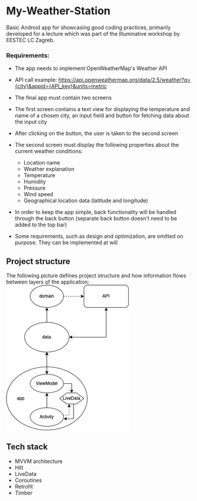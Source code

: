 # My-Weather-Station

Basic Android app for showcasing good coding practices, primarily developed for a lecture which was part of the Illuminative workshop by
EESTEC LC Zagreb.

### Requirements:

- The app needs to implement OpenWeatherMap's Weather API
- API call example: https://api.openweathermap.org/data/2.5/weather?q={city}&appid={API_key}&units=metric
  <br>

- The final app must contain two screens
- The first screen contains a text view for displaying the temperature and name of a chosen city, an input field and button for fetching
  data about the input city
- After clicking on the button, the user is taken to the second screen
- The second screen must display the following properties about the current weather conditions:
    - Location name
    - Weather explanation
    - Temperature
    - Humidity
    - Pressure
    - Wind speed
    - Geographical location data (latitude and longitude)
- In order to keep the app simple, back functionality will be handled through the back button (separate back button doesn't need to be added
  to the top bar)
- Some requirements, such as design and optimization, are omitted on purpose. They can be implemented at will

## Project structure

The following picture defines project structure and how information flows between layers of the application:
<br>
![Project Structure](project-structure.png)

## Tech stack

- MVVM architecture
- Hilt
- LiveData
- Coroutines
- Retrofit
- Timber

